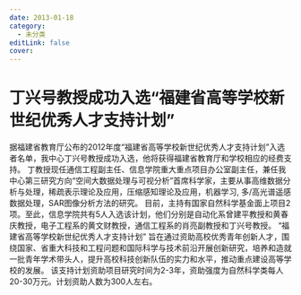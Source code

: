 ```yaml
---
date: 2013-01-18
category:
  - 未分类
editLink: false
cover: 
---
```



# 丁兴号教授成功入选“福建省高等学校新世纪优秀人才支持计划” 

据福建省教育厅公布的2012年度“福建省高等学校新世纪优秀人才支持计划”入选者名单，我中心丁兴号教授成功入选，他将获得福建省教育厅和学校相应的经费支持。
				丁教授现任通信工程副主任、信息学院重大重点项目办公室副主任，兼任我中心第三研究方向“空间大数据处理与可视分析”首席科学家，主要从事高维数据分析与处理，稀疏表示理论及应用，压缩感知理论及应用，机器学习,
				多/高光谱遥感数据处理，SAR图像分析方法的研究。
				目前，主持有国家自然科学基金面上项目2项。至此，信息学院共有5人入选该计划，他们分别是自动化系曾建平教授和黄春庆教授，电子工程系的黄文财教授，通信工程系的肖亮副教授和丁兴号教授。
				“福建省高等学校新世纪优秀人才支持计划”
				旨在通过资助高校优秀青年创新人才，围绕国家、省重大科技和工程问题和国际科学与技术前沿开展创新研究，培养和造就一批青年学术带头人，提升高校科技创新队伍的实力和水平，推动重点建设高等学校的发展。
				该支持计划资助项目研究时间为2-3年，资助强度为自然科学类每人20-30万元。计划资助人数为300人左右。
<!-- more -->
